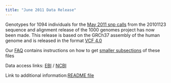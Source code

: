 ```yaml
---
title: "June 2011 Data Release"
---
```

Genotypes for 1094 individuals for the [May 2011 snp calls](/node/506) from the 20101123 sequence and alignment release of the 1000 genomes project has now been made. This release is based on the GRCh37 assembly of the human genome and is released in the format [VCF 4.0](/wiki/Analysis/Variant%20Call%20Format/vcf-variant-call-format-version-40)

Our [FAQ](/faq) contains instructions on how to get [smaller subsections](/faq/how-do-i-get-sub-section-vcf-file) of these files

Data access links: [EBI](ftp://ftp.1000genomes.ebi.ac.uk/vol1/ftp/release/20101123/interim_phase1_release/) / [NCBI](ftp://ftp-trace.ncbi.nih.gov/1000genomes/ftp/release/20101123/interim_phase1_release/)

Link to additional information:[README file](ftp://ftp.1000genomes.ebi.ac.uk/vol1/ftp/release/20101123/interim_phase1_release/README.20110511_interim_phase1_release)

